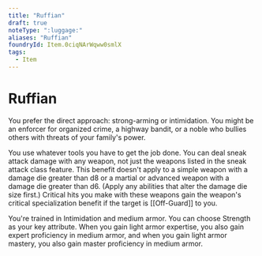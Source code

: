 ```yaml
---
title: "Ruffian"
draft: true
noteType: ":luggage:"
aliases: "Ruffian"
foundryId: Item.0ciqNArWqww0smlX
tags:
  - Item
---
```


# Ruffian

You prefer the direct approach: strong-arming or intimidation. You might be an enforcer for organized crime, a highway bandit, or a noble who bullies others with threats of your family's power.

You use whatever tools you have to get the job done. You can deal sneak attack damage with any weapon, not just the weapons listed in the sneak attack class feature. This benefit doesn't apply to a simple weapon with a damage die greater than d8 or a martial or advanced weapon with a damage die greater than d6. (Apply any abilities that alter the damage die size first.) Critical hits you make with these weapons gain the weapon's critical specialization benefit if the target is [[Off-Guard]] to you.

You're trained in Intimidation and medium armor. You can choose Strength as your key attribute. When you gain light armor expertise, you also gain expert proficiency in medium armor, and when you gain light armor mastery, you also gain master proficiency in medium armor.
